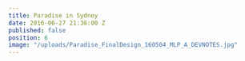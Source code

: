 ```yaml
---
title: Paradise in Sydney
date: 2016-06-27 21:36:00 Z
published: false
position: 6
image: "/uploads/Paradise_FinalDesign_160504_MLP_A_DEVNOTES.jpg"
---
```


